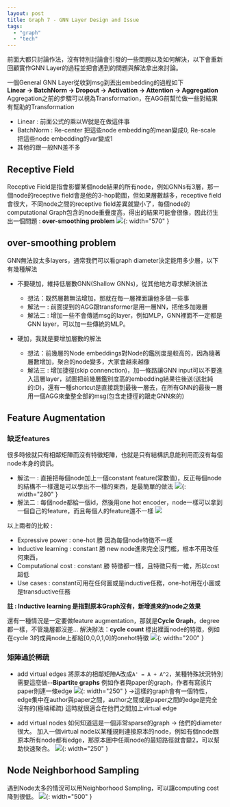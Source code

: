 ```yaml
---
layout: post
title: Graph 7 - GNN Layer Design and Issue
tags: 
  - "graph" 
  - "tech"
---
```

前面大都只討論作法，沒有特別討論會引發的一些問題以及如何解決，以下會重新回顧實作GNN Layer的過程並把會遇到的問題與解法拿出來討論。

一個General GNN Layer從收到msg到丟出embedding的過程如下  
**Linear -> BatchNorm -> Dropout -> Activation -> Attention -> Aggregation**
Aggregation之前的步驟可以視為Transformation，在AGG前幫忙做一些對結果有幫助的Transformation
- Linear : 前面公式的乘以W就是在做這件事
- BatchNorm : Re-center 把這些node embedding的mean變成0, Re-scale 把這些node embedding的var變成1
- 其他的跟一般NN差不多

## Receptive Field
Receptive Field是指會影響某個node結果的所有node，例如GNNs有3層，那一個node的receptive field會是他的3-hop範圍，但如果層數越多，receptive field會很大，不同node之間的receptive field差異就變小了，每個node的computational Graph包含的node重疊度高，得出的結果可能會很像，因此衍生出一個問題 : **over-smoothing problem**
![](https://i.imgur.com/9l80jj9.png){: width="570" }  

## over-smoothing problem 
GNN無法設太多layers，通常我們可以看graph diameter決定能用多少層，以下有幾種解法

* 不要硬加，維持低層數GNN(Shallow GNNs)，從其他地方尋求解決辦法
    - 想法：既然層數無法增加，那就在每一層裡面讓他多做一些事
    - 解法一 : 前面提到的AGG跟transformer是用一層NN，把他多加幾層
    - 解法二 : 增加一些不會傳遞msg的layer，例如MLP，GNN裡面不一定都是GNN layer，可以加一些傳統的MLP。

* 硬加，我就是要增加層數的解法
    - 想法：前幾層的Node embeddings對Node的鑑別度是較高的，因為隨著層數增加，聚合的node變多，大家會越來越像
    - 解法三 : 增加捷徑(skip connenction)，加一條路讓GNN input可以不要進入這層layer，試圖把前幾層鑑別度高的embedding結果往後送(送批純的:D)，還有一種shortcut是直接跳到最後一層去，在所有GNN的最後一層用一個AGG來彙整全部的msg(包含走捷徑的跟走GNN來的)



## Feature Augmentation
### 缺乏features
很多時候就只有相鄰矩陣而沒有特徵矩陣，也就是只有結構訊息能利用而沒有每個node本身的資訊。
- 解法一 : 直接把每個node加上一個constant feature(常數值)，反正每個node的結構不一樣還是可以學出不一樣的東西，是最簡單的做法
![](https://i.imgur.com/9lCENU7.png){: width="280" } 
- 解法二 : 每個node都給一個id，然後用one hot encoder，node一樣可以拿到一個自己的feature，而且每個人的feature還不一樣
![](https://i.imgur.com/ubYn2Gv.png)

以上兩者的比較 : 
- Expressive power : one-hot 勝 因為每個node特徵不一樣
- Inductive learning : constant 勝 new node進來完全沒門檻，根本不用改任何東西，
- Computational cost : constant 勝 特徵都一樣，且特徵只有一維，所以cost超低
- Use cases : constant可用在任何圖或是inductive任務，one-hot用在小圖或是transductive任務

**註 : Inductive learning 是指對原本Graph沒有，新增進來的node之效果**

還有一種情況是一定要做feature augmentation，那就是**Cycle Graph**，degree都一樣，不管幾層都沒差...
解決辦法：**cycle count**
標出裡面node的特徵，例如在cycle 3的成員node上都給[0,0,0,1,0]的onehot特徵
![](https://i.imgur.com/ZwO9cyn.png){: width="200" } 

### 矩陣過於稀疏
* add virtual edges
將原本的相鄰矩陣A改成`A' = A + A^2`，某種特殊狀況特別需要這麼做--**Bipartite graphs**
例如作者與paper的graph，作者有寫該片paper則連一條edge
![](https://i.imgur.com/dNmbpIQ.png){: width="250" } 
->這樣的graph會有一個特性，edge集中在author與paper之間，author之間或是paper之間的edge是完全沒有的(極端稀疏)
這時就很適合在他們之間加上virtual edge

* add virtual nodes
如何知道這是一個非常sparse的graph -> 他們的diameter很大。
加入一個virtual node以某種規則連接原本的node，例如有個node跟原本所有node都有edge，那原本圖中任兩node的最短路徑就會變2，可以幫助快速聚合。
![](https://i.imgur.com/qy9nArA.png){: width="250" } 

## Node Neighborhood Sampling
遇到Node太多的情況可以用Neighborhood Sampling，可以讓computing cost降到很低。
![](https://i.imgur.com/GTxPtLm.png){: width="500" } 
